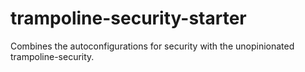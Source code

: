 # trampoline-security-starter

Combines the autoconfigurations for security with the unopinionated trampoline-security.